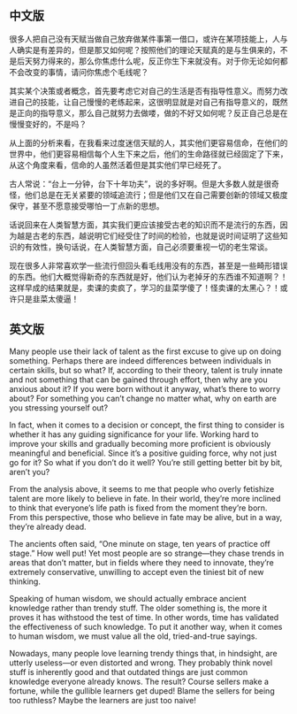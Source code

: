## 中文版

很多人把自己没有天赋当做自己放弃做某件事第一借口，或许在某项技能上，人与人确实是有差异的，但是那又如何呢？按照他们的理论天赋真的是与生俱来的，不是后天努力得来的，那么你焦虑什么呢，反正你生下来就没有。对于你无论如何都不会改变的事情，请问你焦虑个毛线呢？

其实某个决策或者概念，首先要考虑它对自己的生活是否有指导性意义。而努力改进自己的技能，让自己慢慢的老练起来，这很明显就是对自己有指导意义的，既然是正向的指导意义，那么自己就努力去做喽，做的不好又如何呢？反正自己总是在慢慢变好的，不是吗？

从上面的分析来看，在我看来过度迷信天赋的人，其实他们更容易信命，在他们的世界中，他们更容易相信每个人生下来之后，他们的生命路径就已经固定了下来，从这个角度来看，信命的人虽然活着但是其实他们早已经死了。

古人常说：“台上一分钟，台下十年功夫”，说的多好啊。但是大多数人就是很奇怪，他们总是在无关紧要的领域追流行；但是他们又在自己需要创新的领域又极度保守，甚至不愿意接受哪怕一丁点新的思想。

话说回来在人类智慧方面，其实我们更应该接受古老的知识而不是流行的东西，因为越是古老的东西，越说明它们经受住了时间的检验，也就是说时间证明了这些知识的有效性，换句话说，在人类智慧方面，自己必须要重视一切的老生常谈。

现在很多人非常喜欢学一些流行但回头看毛线用没有的东西，甚至是一些畸形错误的东西。他们大概觉得新奇的东西就是好，他们认为老掉牙的东西谁不知道啊？！这样早成的结果就是，卖课的卖疯了，学习的韭菜学傻了！怪卖课的太黑心？！或许只是韭菜太傻逼！

## 英文版

Many people use their lack of talent as the first excuse to give up on doing something. Perhaps there are indeed differences between individuals in certain skills, but so what? If, according to their theory, talent is truly innate and not something that can be gained through effort, then why are you anxious about it? If you were born without it anyway, what’s there to worry about? For something you can’t change no matter what, why on earth are you stressing yourself out?

In fact, when it comes to a decision or concept, the first thing to consider is whether it has any guiding significance for your life. Working hard to improve your skills and gradually becoming more proficient is obviously meaningful and beneficial. Since it’s a positive guiding force, why not just go for it? So what if you don’t do it well? You’re still getting better bit by bit, aren’t you?

From the analysis above, it seems to me that people who overly fetishize talent are more likely to believe in fate. In their world, they’re more inclined to think that everyone’s life path is fixed from the moment they’re born. From this perspective, those who believe in fate may be alive, but in a way, they’re already dead.

The ancients often said, “One minute on stage, ten years of practice off stage.” How well put! Yet most people are so strange—they chase trends in areas that don’t matter, but in fields where they need to innovate, they’re extremely conservative, unwilling to accept even the tiniest bit of new thinking.

Speaking of human wisdom, we should actually embrace ancient knowledge rather than trendy stuff. The older something is, the more it proves it has withstood the test of time. In other words, time has validated the effectiveness of such knowledge. To put it another way, when it comes to human wisdom, we must value all the old, tried-and-true sayings.

Nowadays, many people love learning trendy things that, in hindsight, are utterly useless—or even distorted and wrong. They probably think novel stuff is inherently good and that outdated things are just common knowledge everyone already knows. The result? Course sellers make a fortune, while the gullible learners get duped! Blame the sellers for being too ruthless? Maybe the learners are just too naive!